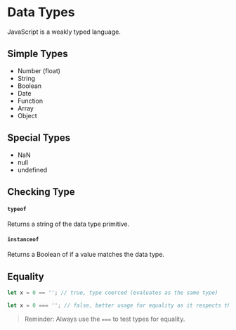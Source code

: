 # Data Types

JavaScript is a weakly typed language. 

## Simple Types 

* Number (float) 
* String 
* Boolean
* Date
* Function 
* Array 
* Object 

## Special Types 

* NaN
* null 
* undefined

## Checking Type 

#### `typeof` 

Returns a string of the data type primitive. 

#### `instanceof`

Returns a Boolean of if a value matches the data type. 

## Equality 

```javascript 
let x = 0 == ''; // true, type coerced (evaluates as the same type) 

let x = 0 === ''; // false, better usage for equality as it respects the types in the case of `===`
```

> Reminder: Always use the `===` to test types for equality. 
